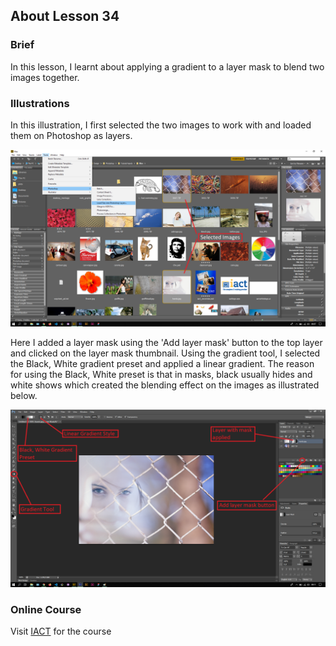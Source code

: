 ## About Lesson 34

### Brief
In this lesson, I learnt about applying a gradient to a layer mask to blend two images together.

### Illustrations

In this illustration, I first selected the two images to work with and loaded them on Photoshop as layers.

![Illustration Example](../assets/images/illustration53.png)

Here I added a layer mask using the 'Add layer mask' button to the top layer and clicked on the layer mask thumbnail. Using the gradient tool, I selected the Black, White gradient preset and applied a linear gradient. The reason for using the Black, White preset is that in masks, black usually hides and white shows which created the blending effect on the images as illustrated below.

![Illustration Example](../assets/images/illustration54.png)

### Online Course
Visit [IACT](https://iact.ie) for the course
